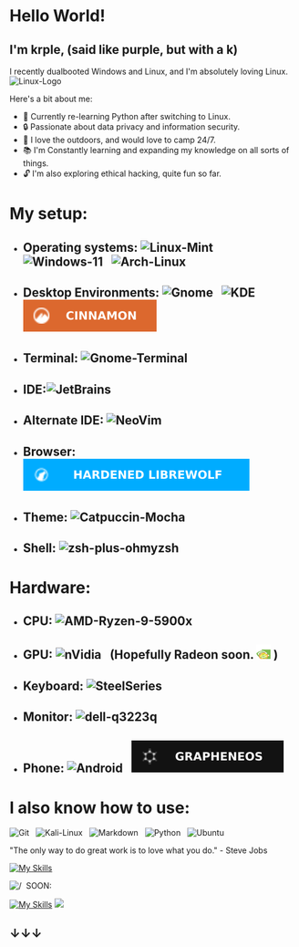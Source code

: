 # Hello World!
## I'm krple, (said like purple, but with a k)
I recently dualbooted Windows and Linux, and I'm absolutely loving Linux. <img src="https://cdn3.emoji.gg/emojis/4626-linux.png" alt=Linux-Logo style="width:25px;"/>

Here's a bit about me:

- 🌱 Currently re-learning Python after switching to Linux.
- 🔒 Passionate about data privacy and information security.
- 🌲 I love the outdoors, and would love to camp 24/7.
- 📚 I'm Constantly learning and expanding my knowledge on all sorts of things.
- 🔓 I'm also exploring ethical hacking, quite fun so far.

# My setup:
- ## Operating systems: <img src="https://img.shields.io/badge/-linux_mint-80C23A?logo=linuxmint&logoColor=white&style=for-the-badge" alt=Linux-Mint />&nbsp;&nbsp; <img src="https://img.shields.io/badge/Windows_11-0078D4?logo=windows11&logoColor=white&style=for-the-badge" alt=Windows-11 />&nbsp;&nbsp; <img src="https://img.shields.io/badge/-arch_linux-1793D1?logo=archlinux&logoColor=white&style=for-the-badge" alt=Arch-Linux />&nbsp;&nbsp;
- ## Desktop Environments: <img src="https://img.shields.io/badge/gnome-4A86CF?logo=gnome&logoColor=white&style=for-the-badge" alt=Gnome />&nbsp;&nbsp; <img src="https://img.shields.io/badge/Plasma-1D99F3?logo=KDE&logoColor=white&style=for-the-badge" alt=KDE />&nbsp;&nbsp; <img src="https://raw.githubusercontent.com/DarkModeDevotee/DarkModeDevotee/main/CINNAMON.svg" alt=Cinnamon />&nbsp;&nbsp;
- ## Terminal: <img src="https://img.shields.io/badge/gnome_terminal-241F31?logo=gnometerminal&logoColor=white&style=for-the-badge" alt=Gnome-Terminal />&nbsp;&nbsp;
- ## IDE:<img src="https://img.shields.io/badge/jetbains-000000?logo=jetbrains&logoColor=white&style=for-the-badge" alt=JetBrains />&nbsp;&nbsp;
- ## Alternate IDE: <img src="https://img.shields.io/badge/Neovim-57A143?logo=Neovim&logoColor=white&style=for-the-badge" alt=NeoVim />&nbsp;&nbsp;
- ## Browser: <img src="https://raw.githubusercontent.com/DarkModeDevotee/DarkModeDevotee/main/HARDENED%20LIBREWOLF.svg" alt=LibreWolf />&nbsp;&nbsp;
- ## Theme: <img src="https://img.shields.io/badge/-Catppuccin_Mocha-1e1e2e?logo=buymeacoffee&logoColor=white&style=for-the-badge" alt=Catpuccin-Mocha />&nbsp;&nbsp;
- ## Shell: <img src="https://img.shields.io/badge/-zsh_+_ohmyzsh-F15A24?logo=zotero&logoColor=white&style=for-the-badge" alt=zsh-plus-ohmyzsh />&nbsp;&nbsp;

# Hardware:
- ## CPU: <img src="https://img.shields.io/badge/-Ryzen_9_5900x-ED1C24?logo=amd&logoColor=white&style=for-the-badge" alt=AMD-Ryzen-9-5900x />&nbsp;&nbsp;
- ## GPU: <img src="https://img.shields.io/badge/rtx_3070ti-76B900?logo=NVIDIA&logoColor=white&style=for-the-badge" alt=nVidia />&nbsp;&nbsp; (Hopefully Radeon soon. <img src="https://raw.githubusercontent.com/DarkModeDevotee/DarkModeDevotee/main/nvidia-linux.gif" style="width:25px;"/> )
- ## Keyboard: <img src="https://img.shields.io/badge/Apex_Pro-FF5200?logo=steelseries&logoColor=white&style=for-the-badge" alt=SteelSeries />&nbsp;&nbsp;
- ## Monitor: <img src="https://img.shields.io/badge/Q3223Q-007DB8?logo=dell&logoColor=white&style=for-the-badge" alt=dell-q3223q />&nbsp;&nbsp;
- ## Phone: <img src="https://img.shields.io/badge/Pixel_7-3ACB7B?logo=android&logoColor=white&style=for-the-badge" alt=Android />&nbsp;&nbsp; <img src="https://raw.githubusercontent.com/DarkModeDevotee/DarkModeDevotee/main/GRAPHENEOS.svg" alt=GrapheneOS />&nbsp;&nbsp;

# I also know how to use:
<img src="https://img.shields.io/badge/git-F05032?logo=git&logoColor=white&style=for-the-badge" alt=Git />&nbsp;&nbsp;
<img src="https://img.shields.io/badge/Kali_Linux-557C94?logo=kalilinux&logoColor=white&style=for-the-badge" alt=Kali-Linux />&nbsp;&nbsp;
<img src="https://img.shields.io/badge/markdown-000000?logo=markdown&logoColor=white&style=for-the-badge" alt=Markdown />&nbsp;&nbsp;
<img src="https://img.shields.io/badge/python-3776AB?logo=python&logoColor=white&style=for-the-badge" alt=Python />&nbsp;&nbsp;
<img src="https://img.shields.io/badge/ubuntu-E95420?logo=ubuntu&logoColor=white&style=for-the-badge" alt=Ubuntu />&nbsp;&nbsp;
</p>

"The only way to do great work is to love what you do." - Steve Jobs 

[![My Skills](https://skillicons.dev/icons?i=md,neovim,linux,unreal,py)](https://skillicons.dev)

<img src="" alt= />&nbsp;&nbsp;SOON:

[![My Skills](https://skillicons.dev/icons?i=bash,lua)](https://skillicons.dev)
![](https://hit.yhype.me/github/profile?user_id=84683430)
## ↓↓↓

